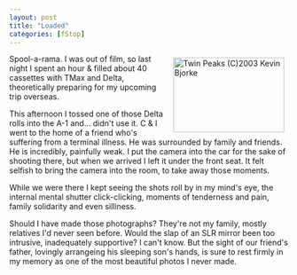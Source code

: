 ```yaml
---
layout: post
title: "Loaded"
categories: [fStop]
---
```

<a href="/photo/journal/may03h-07.html"><img src="http://www.botzilla.com/bpix/may03h-07.jpg" width=200 height=135 border=0 align="right" hspace=8 vspace=6 title="Twin Peaks (C)2003 Kevin Bjorke"></a>Spool-a-rama. I was out of film, so last night I spent an hour & filled about 40 cassettes with TMax and Delta, theoretically preparing for my upcoming trip overseas.

This afternoon I tossed one of those Delta rolls into the A-1 and... didn't use it. C & I went to the home of a friend who's suffering from a terminal illness. He was surrounded by family and friends. He is incredibly, painfully weak. I put the camera into the car for the sake of shooting there, but when we arrived I left it under the front seat. It felt selfish to bring the camera into the room, to take away those moments.

While we were there I kept seeing the shots roll by in my mind's eye, the internal mental shutter click-clicking, moments of tenderness and pain, family solidarity and even silliness.

Should I have made those photographs? They're not my family, mostly relatives I'd never seen before. Would the slap of an SLR mirror been too intrusive, inadequately supportive? I can't know. But the sight of our friend's father, lovingly arrangeing his sleeping son's hands, is sure to rest firmly in my memory as one of the most beautiful photos I never made.

<!--more-->

